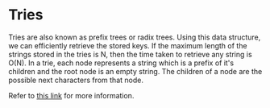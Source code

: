 # Tries
Tries are also known as prefix trees or radix trees. Using this data structure, we can efficiently retrieve the stored keys. If the maximum length of the strings stored in the tries is N, then the time taken to retrieve any string is O(N).
In a trie, each node represents a string which is a prefix of it's children and the root node is an empty string. The children of a node are the possible next characters from that node.

Refer to [this link](https://www.geeksforgeeks.org/trie-insert-and-search/) for more information.